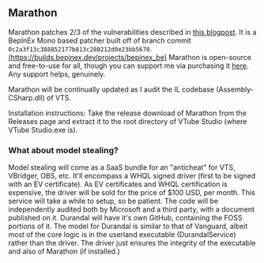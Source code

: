 ## Marathon

Marathon patches 2/3 of the vulnerabilities described in [this blogpost](https://ret2p.lt/vts-local-vulnerabilities/). It is a BepInEx Mono based patcher built off of branch commit `0c2a3f13c388852177b813c280212d0e23bb5670`. [(https://builds.bepinex.dev/projects/bepinex_be)](https://builds.bepinex.dev/projects/bepinex_be)
Marathon is open-source and free-to-use for all, though you can support me via purchasing it [here](https://ko-fi.com/s/dde2e37912). Any support helps, genuinely.

Marathon will be continually updated as I audit the IL codebase (Assembly-CSharp.dll) of VTS. 

Installation instructions: Take the release download of Marathon from the Releases page and extract it to the root directory of VTube Studio (where VTube Studio.exe is).

### What about model stealing?

Model stealing will come as a SaaS bundle for an "anticheat" for VTS, VBridger, OBS, etc. It'll encompass a WHQL signed driver (first to be signed with an EV certificate). As EV certificates and WHQL certification is expensive, the driver will be sold for the price of $100 USD, per month.
This service will take a while to setup, so be patient. The code will be independently audited both by Microsoft and a third party, with a document published on it. Durandal will have it's own GitHub, containing the FOSS portions of it. The model for Durandal is similar to that of Vanguard,
albeit most of the core logic is in the userland executable (DurandalService) rather than the driver. The driver just ensures the integrity of the executable and also of Marathon (if installed.)
